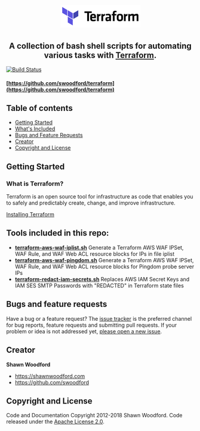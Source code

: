 <h1 align="center"><img src="/images/terraform.png" alt="Terraform" width=214 height=60></h1>

<h2 align="center">A collection of bash shell scripts for automating various tasks with <a href="https://www.terraform.io/" target="_blank">Terraform</a>.</h2>

[![Build Status](https://travis-ci.org/swoodford/terraform.svg?branch=master)](https://travis-ci.org/swoodford/terraform)

#### [https://github.com/swoodford/terraform](https://github.com/swoodford/terraform)

## Table of contents

- [Getting Started](#getting-started)
- [What's Included](#tools-included-in-this-repo)
- [Bugs and Feature Requests](#bugs-and-feature-requests)
- [Creator](#creator)
- [Copyright and License](#copyright-and-license)

## Getting Started

### What is Terraform?

Terraform is an open source tool for infrastructure as code that enables you to safely and predictably create, change, and improve infrastructure.

[Installing Terraform](https://www.terraform.io/intro/getting-started/install.html)


## Tools included in this repo:

- **[terraform-aws-waf-iplist.sh](terraform-aws-waf-iplist.sh)** Generate a Terraform AWS WAF IPSet, WAF Rule, and WAF Web ACL resource blocks for IPs in file iplist
- **[terraform-aws-waf-pingdom.sh](terraform-aws-waf-pingdom.sh)** Generate a Terraform AWS WAF IPSet, WAF Rule, and WAF Web ACL resource blocks for Pingdom probe server IPs
- **[terraform-redact-iam-secrets.sh](terraform-redact-iam-secrets.sh)** Replaces AWS IAM Secret Keys and IAM SES SMTP Passwords with "REDACTED" in Terraform state files

## Bugs and feature requests
Have a bug or a feature request? The [issue tracker](https://github.com/swoodford/terraform/issues) is the preferred channel for bug reports, feature requests and submitting pull requests.
If your problem or idea is not addressed yet, [please open a new issue](https://github.com/swoodford/terraform/issues/new).

## Creator

**Shawn Woodford**

- <https://shawnwoodford.com>
- <https://github.com/swoodford>

## Copyright and License

Code and Documentation Copyright 2012-2018 Shawn Woodford. Code released under the [Apache License 2.0](https://github.com/swoodford/terraform/blob/master/LICENSE).
